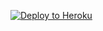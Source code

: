 [![Deploy to Heroku](https://www.herokucdn.com/deploy/button.svg)](https://heroku.com/deploy?template=https://github.com/free32com/awakeman-docker)